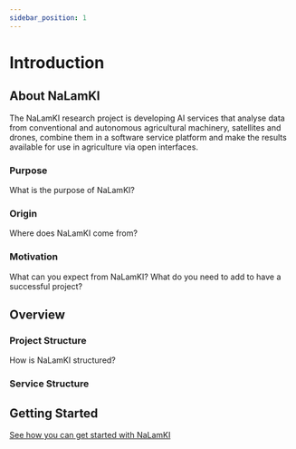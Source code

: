 ```yaml
---
sidebar_position: 1
---
```


# Introduction

## About NaLamKI
The NaLamKI research project is developing AI services that analyse data from conventional and autonomous agricultural machinery, satellites and drones, combine them in a software service platform and make the results available for use in agriculture via open interfaces.


### Purpose

What is the purpose of NaLamKI?

### Origin

Where does NaLamKI come from?

### Motivation

What can you expect from NaLamKI?
What do you need to add to have a successful project?

## Overview

### Project Structure

How is NaLamKI structured?

### Service Structure


## Getting Started

[See how you can get started with NaLamKI](./getting-started/)
